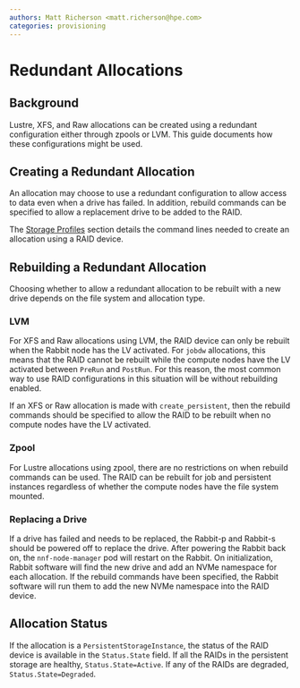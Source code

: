 ```yaml
---
authors: Matt Richerson <matt.richerson@hpe.com>
categories: provisioning
---
```


# Redundant Allocations

## Background

Lustre, XFS, and Raw allocations can be created using a redundant configuration either through zpools or LVM. This guide documents how these configurations might be used.

## Creating a Redundant Allocation
 
An allocation may choose to use a redundant configuration to allow access to data even when a drive has failed. In addition, rebuild commands can be specified to allow a replacement drive to be added to the RAID.

The [Storage Profiles](../storage-profiles/readme.md) section details the command lines needed to create an allocation using a RAID device.

## Rebuilding a Redundant Allocation

Choosing whether to allow a redundant allocation to be rebuilt with a new drive depends on the file system and allocation type.

### LVM

For XFS and Raw allocations using LVM, the RAID device can only be rebuilt when the Rabbit node has the LV activated. For `jobdw` allocations, this means that the RAID cannot be rebuilt while the compute nodes have the LV activated between `PreRun` and `PostRun`. For this reason, the most common way to use RAID configurations in this situation will be without rebuilding enabled.

If an XFS or Raw allocation is made with `create_persistent`, then the rebuild commands should be specified to allow the RAID to be rebuilt when no compute nodes have the LV activated.

### Zpool

For Lustre allocations using zpool, there are no restrictions on when rebuild commands can be used. The RAID can be rebuilt for job and persistent instances regardless of whether the compute nodes have the file system mounted.

### Replacing a Drive

If a drive has failed and needs to be replaced, the Rabbit-p and Rabbit-s should be powered off to replace the drive. After powering the Rabbit back on, the `nnf-node-manager` pod will restart on the Rabbit. On initialization, Rabbit software will find the new drive and add an NVMe namespace for each allocation. If the rebuild commands have been specified, the Rabbit software will run them to add the new NVMe namespace into the RAID device.

## Allocation Status

If the allocation is a `PersistentStorageInstance`, the status of the RAID device is available in the `Status.State` field. If all the RAIDs in the persistent storage are healthy, `Status.State=Active`. If any of the RAIDs are degraded, `Status.State=Degraded`.
